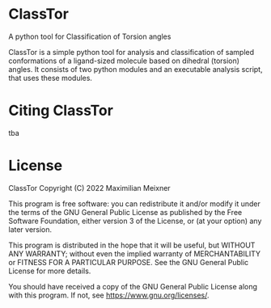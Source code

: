# ClassTor
A python tool for Classification of Torsion angles

ClassTor is a simple python tool for analysis and classification of sampled conformations of a ligand-sized molecule based on dihedral (torsion) angles. It consists of two python modules and an executable analysis script, that uses these modules.

# Citing ClassTor
tba

# License
ClassTor Copyright (C) 2022 Maximilian Meixner

This program is free software: you can redistribute it and/or modify
it under the terms of the GNU General Public License as published by
the Free Software Foundation, either version 3 of the License, or
(at your option) any later version.

This program is distributed in the hope that it will be useful,
but WITHOUT ANY WARRANTY; without even the implied warranty of
MERCHANTABILITY or FITNESS FOR A PARTICULAR PURPOSE.  See the
GNU General Public License for more details.

You should have received a copy of the GNU General Public License
along with this program.  If not, see <https://www.gnu.org/licenses/>.
